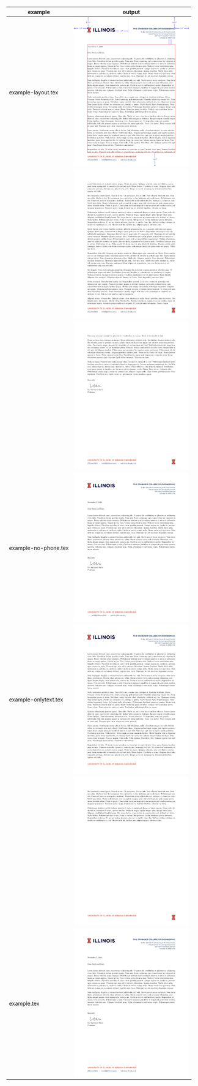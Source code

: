 
| example | output |
| ------- | ------ |
| example-layout.tex | <img src="./example-layout-0.png" width="300"/> |
|                    | <img src="./example-layout-1.png" width="300"/> |
|                    | <img src="./example-layout-2.png" width="300"/> |
| example-no-phone.tex | <img src="./example-no-phone.png" width="300"/> |
| example-onlytext.tex | <img src="./example-onlytext-0.png" width="300"/> |
|                      | <img src="./example-onlytext-1.png" width="300"/> |
| example.tex | <img src="./example.png" width="300"/> |
